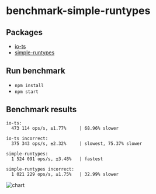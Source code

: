 # benchmark-simple-runtypes

## Packages

* [io-ts](https://github.com/gcanti/io-ts)
* [simple-runtypes](https://github.com/hoeck/simple-runtypes)

## Run benchmark

* `npm install`
* `npm start`

## Benchmark results

```
io-ts:
  473 114 ops/s, ±1.77%     | 68.96% slower

io-ts incorrect:
  375 343 ops/s, ±2.32%     | slowest, 75.37% slower

simple-runtypes:
  1 524 091 ops/s, ±3.48%   | fastest

simple-runtypes incorrect:
  1 021 229 ops/s, ±1.75%   | 32.99% slower
```

![chart](https://user-images.githubusercontent.com/142528/98253135-b86d0600-1f8b-11eb-82e7-bdefda0d29ed.png)
